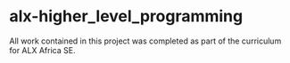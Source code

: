 # alx-higher_level_programming

All work contained in this project was completed as part of the curriculum for ALX Africa SE.
